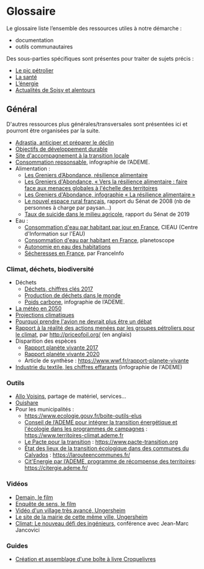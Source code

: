 # Glossaire

Le glossaire liste l’ensemble des ressources utiles à notre démarche :

- documentation
- outils communautaires

Des sous-parties spécifiques sont présentes pour traiter de sujets précis :

- [Le pic pétrolier](./glossaire/pic-petrolier.md)
- [La santé](glossaire/sante.md)
- [L’énergie](glossaire/energie.md)
- [Actualités de Soisy et alentours](glossaire/actualites-soisy-et-alentours.md)

## Général

D'autres ressources plus générales/transversales sont présentées ici et pourront être organisées par la suite.

- [Adrastia, anticiper et préparer le déclin](http://adrastia.org/qui-sommes-nous/position-et-deontologie/)
- [Objectifs de développement durable](https://www.un.org/sustainabledevelopment/fr/objectifs-de-developpement-durable/)
- [Site d'accompagnement à la transition locale](https://transitionlocale.fr/)
- [Consommation repsonsable](https://multimedia.ademe.fr/infographies/infographie-consommation-responsable/), infographie de l’ADEME.
- Alimentation :
  - [Les Greniers d’Abondance, résilience alimentaire](https://resiliencealimentaire.org/)
  - [Les Greniers d'Abondance, « Vers la résilience alimentaire : faire face aux menaces globales à l'échelle des territoires](https://resiliencealimentaire.org/wp-content/uploads/2020/03/Vers_la_resilience_alimentaire-_032020.pdf)
  - [Les Greniers d'Abondance, infographie « La résilience alimentaire »](https://resiliencealimentaire.org/infographie-resilience-alimentaire/)
  - [Le nouvel espace rural français](http://www.senat.fr/rap/r07-468/r07-46833.html), rapport du Sénat de 2008 (nb de personnes à charge par paysan…)
  - [Taux de suicide dans le milieu agricole](https://www.senat.fr/questions/base/2019/qSEQ190208751.html), rapport du Sénat de 2019
- Eau :
  - [Consommation d'eau par habitant par jour en France](https://www.cieau.com/le-metier-de-leau/ressource-en-eau-eau-potable-eaux-usees/quels-sont-les-usages-domestiques-de-leau/#:~:text=ZOOM%20SUR%E2%80%A6%20la%20consommation%20d,litres%20d'eau%20par%20jour), CIEAU (Centre d'Information sur l'EAU)
  - [Consommation d'eau par habitant en France](https://www.planetoscope.com/consommation-eau/243-litres-d-eau-consommes-par-un-francais.html), planetoscope
  - [Autonomie en eau des habitations](https://www.eautarcie.org/)
  - [Sécheresses en France](https://www.francetvinfo.fr/meteo/secheresse/infographies-secheresse-quatre-graphiques-pour-visualiser-l-aggravation-de-la-situation-en-france_4067133.html), par FranceInfo

### Climat, déchets, biodiversité

- Déchets
  - [Déchets, chiffres clés 2017](https://www.ademe.fr/sites/default/files/assets/documents/dechets-chiffres-cles-2017-010269.pdf)
  - [Production de déchets dans le monde](https://www.planetoscope.com/dechets/363-production-de-dechets-dans-le-monde.html)
  - [Poids carbone](https://multimedia.ademe.fr/infographies/infographie-poids-carbone/), infographie de l’ADEME.
- [La météo en 2050](https://www.lesinrocks.com/2020/08/14/actualite/societe/meteo-france-a-imagine-la-canicule-de-2050-et-vous-allez-vouloir-demenager-en-bretagne/)
- [Projections climatiques](drias-climat.fr)
- [Pourquoi prendre l'avion ne devrait plus être un débat](https://bonpote.com/pourquoi-arreter-lavion-ne-devrait-plus-etre-un-debat/)
- [Rapport à la réalité des actions menées par les groupes pétroliers pour le climat](http://priceofoil.org/content/uploads/2020/09/OCI-Big-Oil-Reality-Check-vF.pdf), par http://priceofoil.org/ (en anglais)
- Disparition des espèces
  - [Rapport planète vivante 2017](https://www.wwf.fr/vous-informer/actualites/rapport-planete-vivante-2018?gclid=CjwKCAjwm_P5BRAhEiwAwRzSO9y0f9knyDLlaJOra--sC1BE4GIjn26ND-cG-854VbDZextS9bZbmhoCV2AQAvD_BwE)
  - [Rapport planète vivante 2020](https://www.wwf.fr/sites/default/files/doc-2020-09/20200910_Rapport_Living-Planet-Report-2020_ENGLISH_WWF-min.pdf)
  - Article de synthèse : https://www.wwf.fr/rapport-planete-vivante
- [Industrie du textile, les chiffres effarants](https://multimedia.ademe.fr/infographies/infographie-mode-qqf/) (infographie de l'ADEME)

### Outils

- [Allo Voisins](https://www.allovoisins.com/), partage de matériel, services…
- [Ouishare](https://www.ouishare.net/)
- Pour les municipalités :
  - https://www.ecologie.gouv.fr/boite-outils-elus
  - [Conseil de l’ADEME pour intégrer la transition énergétique et l'écologie dans les programmes de campagnes](https://www.territoires-climat.ademe.fr/actualite/candidats-aux-elections-municipales-2020-comment-verdir-votre-programme) : https://www.territoires-climat.ademe.fr
  - [Le Pacte pour la transition](https://www.pacte-transition.org/#mesures) : https://www.pacte-transition.org
  - [État des lieux de la transition écologique dans des communes du Calvados](https://larouteencommunes.fr/) : https://larouteencommunes.fr/
  - [Cit'Energie par l’ADEME, programme de récompense des territoires](https://citergie.ademe.fr/referentiel/planification-territoriale/): https://citergie.ademe.fr/

### Vidéos

- [Demain, le film](https://www.demain-lefilm.com/)
- [Enquête de sens, le film](https://enquetedesens-lefilm.com/)
- [Vidéo d'un village très avancé, Ungersheim](https://youtu.be/ykMSntXvyz0)
- [Le site de la mairie de cette même ville, Ungersheim](https://www.mairie-ungersheim.fr/village-en-transition/)
- [Climat: Le nouveau défi des ingénieurs](https://www.youtube.com/watch?v=XnLNCWMCFWs), conférence avec Jean-Marc Jancovici

### Guides

- [Création et assemblage d'une boîte à livre Croquelivres](https://croquelivres.ca/participer/plan/)
